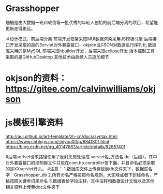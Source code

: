 # Grasshopper
蝈蝈是由大数据一班和软信等一批优秀的年轻人创始的前后端分离的项目，希望能更新走得更远。

＃设计模式，前后端分离
前端开发框架采取MUI数据渲染采用JS模板引擎
后端接口开发采取的是的Servlet对外暴露接口，okjson或GSON对数据进行序列化
数据库采用的是MySQL
前端采取hbuilder开发，后端采取eclipse开发
版本控制工具采取的是GitHubDesktop
其他技术由后续人员追加细节

# okjson的资料：https://gitee.com/calvinwilliams/okjson
# js模板引擎资料
http://aui.github.io/art-template/zh-cn/docs/syntax.html
https://www.cnblogs.com/shiyou00/p/6841801.html
https://blog.csdn.net/qq_40147863/article/details/82857401


#后端serlvet请求路径使用了反射思想处理成  servlet名_方法名.do（后缀）。其中对外暴露接口的控制器文件只能在com.hp.controller包下面，并且命名必须采取的是XXservlet开头。
#注意：
1.数据库文件上传存放到db文件夹下，数据库名字：Grasshopper_db
2.所有命名严格按照命名规则，大驼峰或者下划线命名，严格按照关键单词来命名
3.数据表给字段注释，其中注释和数据设计文档以及其他相关资料上传至doc文件夹下
